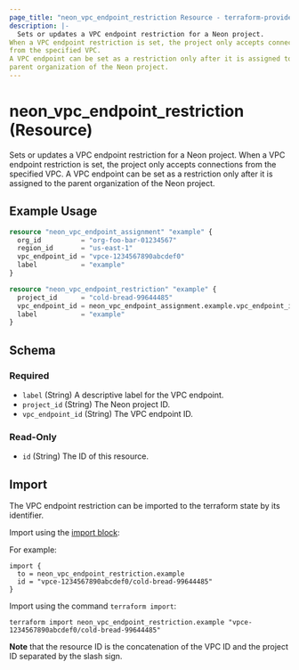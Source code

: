 ```yaml
---
page_title: "neon_vpc_endpoint_restriction Resource - terraform-provider-neon"
description: |-
  Sets or updates a VPC endpoint restriction for a Neon project.
When a VPC endpoint restriction is set, the project only accepts connections
from the specified VPC.
A VPC endpoint can be set as a restriction only after it is assigned to the
parent organization of the Neon project.
---
```


# neon_vpc_endpoint_restriction (Resource)

Sets or updates a VPC endpoint restriction for a Neon project.
When a VPC endpoint restriction is set, the project only accepts connections
from the specified VPC.
A VPC endpoint can be set as a restriction only after it is assigned to the
parent organization of the Neon project.

## Example Usage

```terraform
resource "neon_vpc_endpoint_assignment" "example" {
  org_id          = "org-foo-bar-01234567"
  region_id       = "us-east-1"
  vpc_endpoint_id = "vpce-1234567890abcdef0"
  label           = "example"
}

resource "neon_vpc_endpoint_restriction" "example" {
  project_id      = "cold-bread-99644485"
  vpc_endpoint_id = neon_vpc_endpoint_assignment.example.vpc_endpoint_id
  label           = "example"
}
```

<!-- schema generated by tfplugindocs -->
## Schema

### Required

- `label` (String) A descriptive label for the VPC endpoint.
- `project_id` (String) The Neon project ID.
- `vpc_endpoint_id` (String) The VPC endpoint ID.

### Read-Only

- `id` (String) The ID of this resource.



## Import

The VPC endpoint restriction can be imported to the terraform state by its identifier.

Import using the [import block](https://developer.hashicorp.com/terraform/language/import):

For example:

```hcl
import {
  to = neon_vpc_endpoint_restriction.example
  id = "vpce-1234567890abcdef0/cold-bread-99644485"
}
```

Import using the command `terraform import`:

```commandline
terraform import neon_vpc_endpoint_restriction.example "vpce-1234567890abcdef0/cold-bread-99644485"
```

**Note** that the resource ID is the concatenation of the VPC ID and the project ID separated by the slash sign.
